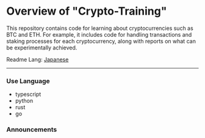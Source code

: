 # Overview of "Crypto-Training"
This repository contains code for learning about cryptocurrencies such as BTC and ETH. For example, it includes code for handling transactions and staking processes for each cryptocurrency, along with reports on what can be experimentally achieved.

Readme Lang: [Japanese](./README-ja.me)

---

### Use Language
- typescript
- python
- rust
- go


### Announcements
